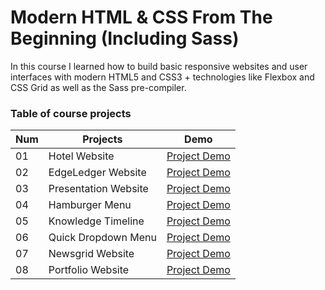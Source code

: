 # Modern HTML & CSS From The Beginning (Including Sass)

In this course I learned how to build basic responsive websites and user interfaces with modern HTML5 and CSS3 + technologies like Flexbox and CSS Grid as well as the Sass pre-compiler.

### Table of course projects

| Num | Projects             | Demo                                                                                                            |
| --- | -------------------- | --------------------------------------------------------------------------------------------------------------- |
| 01  | Hotel Website        | [Project Demo](https://kayyrbeks.github.io/udemy-courses/01-modern-html-css/01-hotel-website/index.html)        |
| 02  | EdgeLedger Website   | [Project Demo](https://kayyrbeks.github.io/udemy-courses/01-modern-html-css/02-edgeledger-website/index.html)   |
| 03  | Presentation Website | [Project Demo](https://kayyrbeks.github.io/udemy-courses/01-modern-html-css/03-presentation-website/index.html) |
| 04  | Hamburger Menu       | [Project Demo](#)                                                                                               |
| 05  | Knowledge Timeline   | [Project Demo](#)                                                                                               |
| 06  | Quick Dropdown Menu  | [Project Demo](#)                                                                                               |
| 07  | Newsgrid Website     | [Project Demo](#)                                                                                               |
| 08  | Portfolio Website    | [Project Demo](#)                                                                                               |
